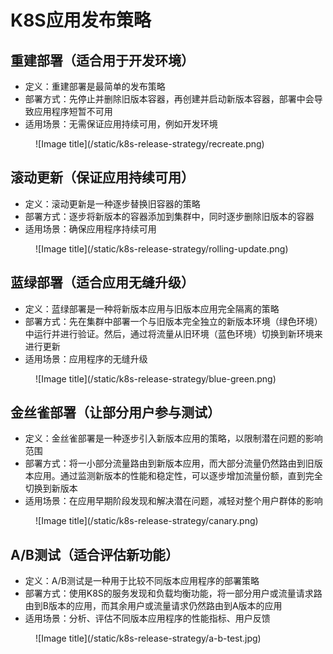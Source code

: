# K8S应用发布策略

## 重建部署（适合用于开发环境）

- 定义：重建部署是最简单的发布策略
- 部署方式：先停止并删除旧版本容器，再创建并启动新版本容器，部署中会导致应用程序短暂不可用
- 适用场景：无需保证应用持续可用，例如开发环境

<figure markdown>
![Image title](/static/k8s-release-strategy/recreate.png)
</figure>

## 滚动更新（保证应用持续可用）

- 定义：滚动更新是一种逐步替换旧容器的策略
- 部署方式：逐步将新版本的容器添加到集群中，同时逐步删除旧版本的容器
- 适用场景：确保应用程序持续可用

<figure markdown>
![Image title](/static/k8s-release-strategy/rolling-update.png)
</figure>


## 蓝绿部署（适合应用无缝升级）

- 定义：蓝绿部署是一种将新版本应用与旧版本应用完全隔离的策略
- 部署方式：先在集群中部署一个与旧版本完全独立的新版本环境（绿色环境）中运行并进行验证。然后，通过将流量从旧环境（蓝色环境）切换到新环境来进行更新
- 适用场景：应用程序的无缝升级

<figure markdown>
![Image title](/static/k8s-release-strategy/blue-green.png)
</figure>


## 金丝雀部署（让部分用户参与测试）

- 定义：金丝雀部署是一种逐步引入新版本应用的策略，以限制潜在问题的影响范围
- 部署方式：将一小部分流量路由到新版本应用，而大部分流量仍然路由到旧版本应用。通过监测新版本的性能和稳定性，可以逐步增加流量份额，直到完全切换到新版本
- 适用场景：在应用早期阶段发现和解决潜在问题，减轻对整个用户群体的影响

<figure markdown>
![Image title](/static/k8s-release-strategy/canary.png)
</figure>

## A/B测试（适合评估新功能）

- 定义：A/B测试是一种用于比较不同版本应用程序的部署策略
- 部署方式：使用K8S的服务发现和负载均衡功能，将一部分用户或流量请求路由到B版本的应用，而其余用户或流量请求仍然路由到A版本的应用
- 适用场景：分析、评估不同版本应用程序的性能指标、用户反馈

<figure markdown>
![Image title](/static/k8s-release-strategy/a-b-test.jpg)
</figure>

